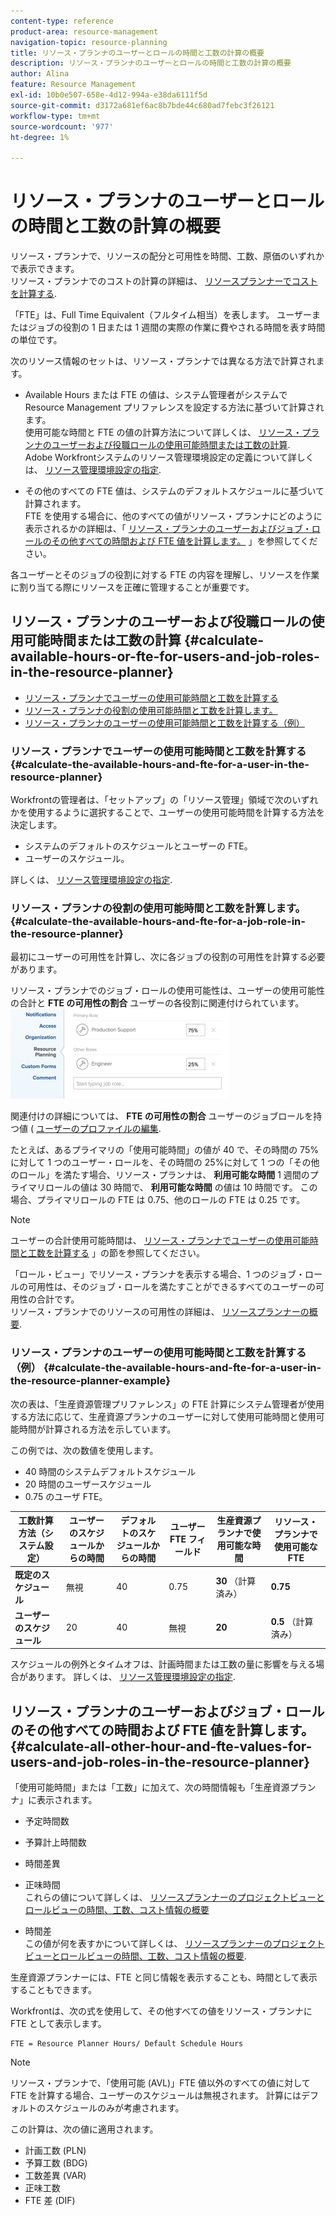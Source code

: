 ```yaml
---
content-type: reference
product-area: resource-management
navigation-topic: resource-planning
title: リソース・プランナのユーザーとロールの時間と工数の計算の概要
description: リソース・プランナのユーザーとロールの時間と工数の計算の概要
author: Alina
feature: Resource Management
exl-id: 10b0e507-658e-4d12-994a-e38da6111f5d
source-git-commit: d3172a681ef6ac8b7bde44c680ad7febc3f26121
workflow-type: tm+mt
source-wordcount: '977'
ht-degree: 1%

---
```


# リソース・プランナのユーザーとロールの時間と工数の計算の概要

<!--
<p data-mc-conditions="QuicksilverOrClassic.Draft mode">(NOTE: Alina:KEEP THIS:***Linked to: Configuring My Settings, Editing User Accounts, Planning in the Resource Planner -- *** Some of this documentation is also duplicated in this article (Scheduling): https://support.workfront.com/hc/en-us/articles/360000557174)</p>
-->

リソース・プランナで、リソースの配分と可用性を時間、工数、原価のいずれかで表示できます。\
リソース・プランナでのコストの計算の詳細は、 [リソースプランナーでコストを計算する](../../resource-mgmt/resource-planning/calculate-costs-resource-planner.md).

「FTE」は、Full Time Equivalent（フルタイム相当）を表します。 ユーザーまたはジョブの役割の 1 日または 1 週間の実際の作業に費やされる時間を表す時間の単位です。

次のリソース情報のセットは、リソース・プランナでは異なる方法で計算されます。

* Available Hours または FTE の値は、システム管理者がシステムで Resource Management プリファレンスを設定する方法に基づいて計算されます。\
   使用可能な時間と FTE の値の計算方法について詳しくは、 [リソース・プランナのユーザーおよび役職ロールの使用可能時間または工数の計算](#calculate-available-hours-or-fte-for-users-and-job-roles-in-the-resource-planner).\
   Adobe Workfrontシステムのリソース管理環境設定の定義について詳しくは、 [リソース管理環境設定の指定](../../administration-and-setup/set-up-workfront/configure-system-defaults/configure-resource-mgmt-preferences.md).

* その他のすべての FTE 値は、システムのデフォルトスケジュールに基づいて計算されます。\
   FTE を使用する場合に、他のすべての値がリソース・プランナにどのように表示されるかの詳細は、「 [リソース・プランナのユーザーおよびジョブ・ロールのその他すべての時間および FTE 値を計算します。](#calculate-all-other-hour-and-fte-values-for-users-and-job-roles-in-the-resource-planner) 」を参照してください。

各ユーザーとそのジョブの役割に対する FTE の内容を理解し、リソースを作業に割り当てる際にリソースを正確に管理することが重要です。

## リソース・プランナのユーザーおよび役職ロールの使用可能時間または工数の計算 {#calculate-available-hours-or-fte-for-users-and-job-roles-in-the-resource-planner}

* [リソース・プランナでユーザーの使用可能時間と工数を計算する](#calculate-the-available-hours-and-fte-for-a-user-in-the-resource-planner)
* [リソース・プランナの役割の使用可能時間と工数を計算します。](#calculate-the-available-hours-and-fte-for-a-job-role-in-the-resource-planner)
* [リソース・プランナのユーザーの使用可能時間と工数を計算する（例）](#calculate-the-available-hours-and-fte-for-a-user-in-the-resource-planner-example)

### リソース・プランナでユーザーの使用可能時間と工数を計算する {#calculate-the-available-hours-and-fte-for-a-user-in-the-resource-planner}

Workfrontの管理者は、「セットアップ」の「リソース管理」領域で次のいずれかを使用するように選択することで、ユーザーの使用可能時間を計算する方法を決定します。

* システムのデフォルトのスケジュールとユーザーの FTE。
* ユーザーのスケジュール。

詳しくは、 [リソース管理環境設定の指定](../../administration-and-setup/set-up-workfront/configure-system-defaults/configure-resource-mgmt-preferences.md).

<!--
<div data-mc-conditions="QuicksilverOrClassic.Draft mode">
<p><br></p>
<p> <img src="assets/nwe-resource-management-system-setting-user's-schedule-350x157.png" style="width: 350;height: 157;" data-mc-conditions="QuicksilverOrClassic.Quicksilver"> </p>
<p>(NOTE: The determines how to calculate resource availability at the system level.For more information about defining the Resource Management preferences for the system, see Configure Resource Management preferences.)</p>
<p>Based on how this setting is configured, the availability of the users in the Resource Planner (hours as well as FTE availability) is calculated by using the following methods: </p>
<ul>
<li><strong>The Default Schedule</strong>: The Default Schedule of the system and the user FTE are used to determine the Available Hours and FTE value for the user in the Resource Planner. The Schedule of the user is ignored. In this case:
<ul>
<li> The <strong>Available Hours</strong> in the<strong>Resource Planner</strong> are calculated using the following formula:<br><code>User Available Hours = Default Schedule Hours * User FTE value</code> <span style="color: #dc143c;">( NOTE: this is the correct value. If this shows as a division in other articles, that is wrong. It's a multiplication between these 2 values).</span><br>For example, if the Default Schedule has 40 hours a week available for work, and the user FTE is 0.5, the user is available to work for 20 hours a week in the Resource Planner.<br>For more information about schedules, including the Default Schedule, see <a href="../../administration-and-setup/set-up-workfront/configure-timesheets-schedules/create-schedules.md" class="MCXref xref">Create a schedule</a></li>
<li style="font-weight: normal;"> The <strong>Available FTE</strong> for the user in the<strong>Resource Planner</strong> is the same as the user FTE specified in the user settings. <br>For example, if the user FTE is 0.5 in the user settings, the available FTE of the user is 0.5 in the Resource Planner. For more information about the value of the user FTE as it displays in the user settings, see <a href="../../administration-and-setup/add-users/create-and-manage-users/edit-a-users-profile.md" class="MCXref xref">Edit a user's profile</a>.<br></li>
</ul></li>
<li><strong>The User's Schedule</strong>: The Schedule of the user is used to determine the availability of the user in the Resource Planner. The value of the user FTE is ignored. In this case:
<ul>
<li> The <strong>Available Hours</strong> in the<strong>Resource Planner</strong> are the same as the Hours from the Schedule of the user.<br>For example, if the Schedule of the user has 40 hours a week available for work, the user is available to work for 40 hours a week in the Resource Planner. </li>
<li> The <strong>Available FTE</strong> in the<strong>Resource Planner</strong> is calculated by the following formula:<br><em><code>User Available FTE = Hours from the Schedule of the User/ Default Schedule Hours</code><br></em>For example, if the Schedule of the user has 20 hours available to work, and the Default Schedule in Workfront has 40 hours available to work, the user's FTE is 0.5.<br>For more information about schedules, including the Default Schedule, see <a href="../../administration-and-setup/set-up-workfront/configure-timesheets-schedules/create-schedules.md" class="MCXref xref">Create a schedule</a>.</li>
</ul></li>
</ul> <note type="note">
If the user is not associated with a schedule, the Available Hours for the user are calculated using the Default Schedule.
</note>
</div>
-->

### リソース・プランナの役割の使用可能時間と工数を計算します。 {#calculate-the-available-hours-and-fte-for-a-job-role-in-the-resource-planner}

最初にユーザーの可用性を計算し、次に各ジョブの役割の可用性を計算する必要があります。

リソース・プランナでのジョブ・ロールの使用可能性は、ユーザーの使用可能性の合計と **FTE の可用性の割合** ユーザーの各役割に関連付けられています。\
![percent_of_fte_availability_at_the_user_level.png](assets/percent-of-fte-availability-at-the-user-level-350x144.png)

関連付けの詳細については、 **FTE の可用性の割合** ユーザーのジョブロールを持つ値 ( [ユーザーのプロファイルの編集](../../administration-and-setup/add-users/create-and-manage-users/edit-a-users-profile.md).

たとえば、あるプライマリの「使用可能時間」の値が 40 で、その時間の 75%に対して 1 つのユーザー・ロールを、その時間の 25%に対して 1 つの「その他のロール」を満たす場合、リソース・プランナは、 **利用可能な時間** 1 週間のプライマリロールの値は 30 時間で、 **利用可能な時間** の値は 10 時間です。 この場合、プライマリロールの FTE は 0.75、他のロールの FTE は 0.25 です。

>[!NOTE]
>
>ユーザーの合計使用可能時間は、 [リソース・プランナでユーザーの使用可能時間と工数を計算する](#calculate-the-available-hours-and-fte-for-a-user-in-the-resource-planner) 」の節を参照してください。

「ロール・ビュー」でリソース・プランナを表示する場合、1 つのジョブ・ロールの可用性は、そのジョブ・ロールを満たすことができるすべてのユーザーの可用性の合計です。\
リソース・プランナでのリソースの可用性の詳細は、 [リソースプランナーの概要](../../resource-mgmt/resource-planning/get-started-resource-planner.md).

### リソース・プランナのユーザーの使用可能時間と工数を計算する（例） {#calculate-the-available-hours-and-fte-for-a-user-in-the-resource-planner-example}

次の表は、「生産資源管理プリファレンス」の FTE 計算にシステム管理者が使用する方法に応じて、生産資源プランナのユーザーに対して使用可能時間と使用可能時間が計算される方法を示しています。

この例では、次の数値を使用します。

* 40 時間のシステムデフォルトスケジュール
* 20 時間のユーザースケジュール
* 0.75 のユーザ FTE。

| 工数計算方法（システム設定） | **ユーザーのスケジュールからの時間** | **デフォルトのスケジュールからの時間** | **ユーザー FTE フィールド** | **生産資源プランナで使用可能な時間** | **リソース・プランナで使用可能な FTE** |
|---|---|---|---|---|---|
| **既定のスケジュール** | 無視 | 40 | 0.75 | **30** （計算済み） | **0.75** |
| **ユーザーのスケジュール** | 20 | 40 | 無視 | **20** | **0.5** （計算済み） |

スケジュールの例外とタイムオフは、計画時間または工数の量に影響を与える場合があります。 詳しくは、 [リソース管理環境設定の指定](../../administration-and-setup/set-up-workfront/configure-system-defaults/configure-resource-mgmt-preferences.md).

## リソース・プランナのユーザーおよびジョブ・ロールのその他すべての時間および FTE 値を計算します。 {#calculate-all-other-hour-and-fte-values-for-users-and-job-roles-in-the-resource-planner}

「使用可能時間」または「工数」に加えて、次の時間情報も「生産資源プランナ」に表示されます。

* 予定時間数
* 予算計上時間数
* 時間差異
* 正味時間\
   これらの値について詳しくは、 [リソースプランナーのプロジェクトビューとロールビューの時間、工数、コスト情報の概要](../../resource-mgmt/resource-planning/overview-of-planner-hour-fte-cost-information-in-role-project-views.md)

* 時間差\
   この値が何を表すかについて詳しくは、 [リソースプランナーのプロジェクトビューとロールビューの時間、工数、コスト情報の概要](../../resource-mgmt/resource-planning/overview-of-planner-hour-fte-cost-information-in-role-project-views.md).

生産資源プランナーには、FTE と同じ情報を表示することも、時間として表示することもできます。

Workfrontは、次の式を使用して、その他すべての値をリソース・プランナに FTE として表示します。

```
FTE = Resource Planner Hours/ Default Schedule Hours
```

>[!NOTE]
>
>リソース・プランナで、「使用可能 (AVL)」FTE 値以外のすべての値に対して FTE を計算する場合、ユーザーのスケジュールは無視されます。 計算にはデフォルトのスケジュールのみが考慮されます。

この計算は、次の値に適用されます。

* 計画工数 (PLN)
* 予算工数 (BDG)
* 工数差異 (VAR)
* 正味工数
* FTE 差 (DIF)
